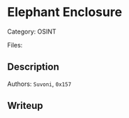# Elephant Enclosure

Category: OSINT

Files:

## Description

Authors: ``Suvoni``, ``0x157``

## Writeup
